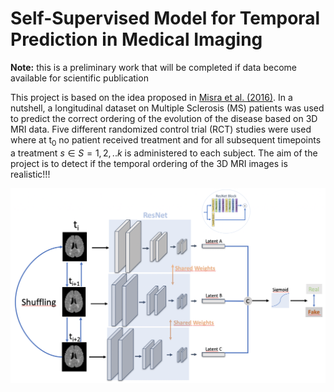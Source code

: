 # Self-Supervised Model for Temporal Prediction in Medical Imaging
**Note:** this is a preliminary work that will be completed if data become available for scientific publication

This project is based on the idea proposed in [Misra et al. (2016)](https://arxiv.org/pdf/1603.08561.pdf). In a nutshell, a longitudinal dataset on Multiple Sclerosis (MS) patients was used to predict the correct ordering of the evolution of the disease based on 3D MRI data. Five different randomized control trial (RCT) studies were used where at t<sub>0</sub> no patient received treatment and for all subsequent timepoints a treatment $s \in S = {1,2,..k}$ is administered to each subject. The aim of the project is to detect if the temporal ordering of the 3D MRI images is realistic!!! 

![alt text](https://github.com/BerardinoB/TemporalSSL_Medical/blob/main/Images/Diagram.png)
